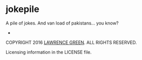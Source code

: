 # jokepile
A pile of jokes. And van load of pakistans... you know?

-
COPYRIGHT 2016 [LAWRENCE GREEN](mailto:copyright.bot@lagtime.com). ALL RIGHTS RESERVED.

Licensing information in the LICENSE file.
